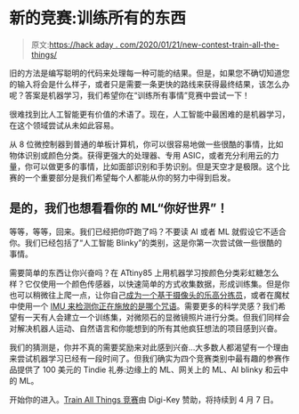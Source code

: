 # 新的竞赛:训练所有的东西

> 原文:[https://hack aday . com/2020/01/21/new-contest-train-all-the-things/](https://hackaday.com/2020/01/21/new-contest-train-all-the-things/)

旧的方法是编写聪明的代码来处理每一种可能的结果。但是，如果您不确切知道您的输入将会是什么样子，或者只是需要一条更快的路线来获得最终结果，该怎么办呢？答案是机器学习，我们希望你在“训练所有事情”竞赛中尝试一下！

很难找到比人工智能更有价值的术语了。现在，人工智能中最困难的是机器学习，在这个领域尝试从未如此容易。

从 8 位微控制器到普通的单板计算机，你可以很容易地做一些很酷的事情，比如物体识别或颜色分类。获得更强大的处理器、专用 ASIC，或者充分利用云的力量，你可以做更多的事情，比如面部识别和手势识别。但是天空才是极限。这个比赛的一个重要部分是我们希望每个人都能从你的努力中得到启发。

## 是的，我们也想看看你的 ML“你好世界”！

等等，等等，回来。我们已经把你吓跑了吗？不要读 AI 或者 ML 就假设它不适合你。我们已经包括了“人工智能 Blinky”的类别，这是你第一次尝试做一些很酷的事情。

需要简单的东西让你兴奋吗？在 ATtiny85 上用机器学习按颜色分类彩虹糖怎么样？它仅使用一个颜色传感器，以快速简单的方式收集数据，形成训练集。但是你也可以稍微往上爬一点，让你自己[成为一个基于摄像头的乐高分拣员](https://hackaday.com/2019/12/16/lego-machine-uses-machine-learning-to-sort-itself-out/)，或者在魔杖中使用一个 [IMU 来检测你正在施放的是哪个咒语](https://hackaday.com/2018/12/07/magic-wand-learns-spells-through-machine-learning-and-an-imu/)。需要更多的科学灵感？我们希望有一天有人会建立一个训练集，对微陨石的显微镜照片进行分类。但我们同样会对解决机器人运动、自然语言和你能想到的所有其他疯狂想法的项目感到兴奋。

我们的猜测是，你并不真的需要奖励来对此感到兴奋…大多数人都渴望有一个理由来尝试机器学习已经有一段时间了。但我们确实为四个竞赛类别中最有趣的参赛作品提供了 100 美元的 Tindie 礼券:边缘上的 ML、网关上的 ML、AI blinky 和云中的 ML。

开始你的进入。[Train All Things 竞赛](https://hackaday.io/contest/169421-train-all-the-things)由 Digi-Key 赞助，将持续到 4 月 7 日。